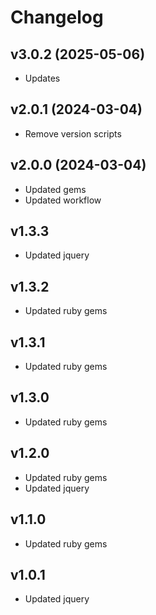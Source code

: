 # Changelog

## v3.0.2 (2025-05-06)

- Updates

## v2.0.1 (2024-03-04)

- Remove version scripts

## v2.0.0 (2024-03-04)

- Updated gems
- Updated workflow

## v1.3.3

- Updated jquery

## v1.3.2

- Updated ruby gems

## v1.3.1

- Updated ruby gems

## v1.3.0

- Updated ruby gems

## v1.2.0

- Updated ruby gems
- Updated jquery

## v1.1.0

- Updated ruby gems

## v1.0.1

- Updated jquery
